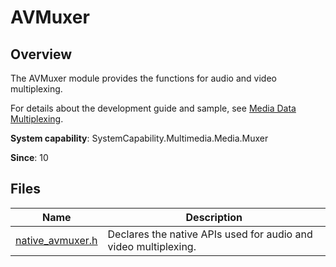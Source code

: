 # AVMuxer

## Overview

The AVMuxer module provides the functions for audio and video multiplexing.

For details about the development guide and sample, see [Media Data Multiplexing](../../media/avcodec/audio-video-muxer.md).

**System capability**: SystemCapability.Multimedia.Media.Muxer

**Since**: 10

## Files

| Name| Description|
| -- | -- |
| [native_avmuxer.h](capi-native-avmuxer-h.md) | Declares the native APIs used for audio and video multiplexing.|
